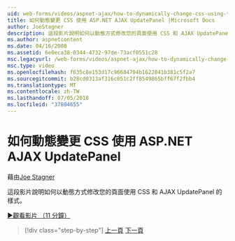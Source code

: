 ```yaml
---
uid: web-forms/videos/aspnet-ajax/how-to-dynamically-change-css-using-the-aspnet-ajax-updatepanel
title: 如何動態變更 CSS 使用 ASP.NET AJAX UpdatePanel |Microsoft Docs
author: JoeStagner
description: 這段影片說明如何以動態方式修改您的頁面使用 CSS 和 AJAX UpdatePanel 的樣式。
ms.author: aspnetcontent
ms.date: 04/16/2008
ms.assetid: 6e0eca38-0344-4732-97de-73acf0551c28
msc.legacyurl: /web-forms/videos/aspnet-ajax/how-to-dynamically-change-css-using-the-aspnet-ajax-updatepanel
msc.type: video
ms.openlocfilehash: f635c8e153d17c96684704b1622041b381c5f2a7
ms.sourcegitcommit: b28cd0313af316c051c2ff8549865bff67f2fbb4
ms.translationtype: MT
ms.contentlocale: zh-TW
ms.lasthandoff: 07/05/2018
ms.locfileid: "37804655"
---
```

<a name="how-to-dynamically-change-css-using-the-aspnet-ajax-updatepanel"></a>如何動態變更 CSS 使用 ASP.NET AJAX UpdatePanel
====================
藉由[Joe Stagner](https://github.com/JoeStagner)

這段影片說明如何以動態方式修改您的頁面使用 CSS 和 AJAX UpdatePanel 的樣式。

[&#9654;觀看影片 （11 分鐘）](https://channel9.msdn.com/Blogs/ASP-NET-Site-Videos/how-to-dynamically-change-css-using-the-aspnet-ajax-updatepanel)

> [!div class="step-by-step"]
> [上一頁](basic-aspnet-authentication-in-an-ajax-enabled-application.md)
> [下一頁](how-to-dynamically-add-controls-to-a-web-page.md)
